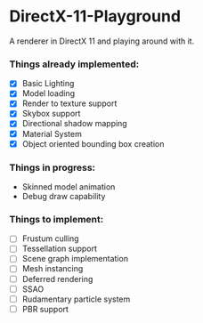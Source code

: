 # DirectX-11-Playground
A renderer in DirectX 11 and playing around with it.

### Things already implemented:
- [X] Basic Lighting
- [X] Model loading
- [X] Render to texture support
- [X] Skybox support
- [X] Directional shadow mapping
- [X] Material System
- [X] Object oriented bounding box creation

### Things in progress:
- Skinned model animation
- Debug draw capability

### Things to implement:
- [ ] Frustum culling
- [ ] Tessellation support
- [ ] Scene graph implementation
- [ ] Mesh instancing
- [ ] Deferred rendering
- [ ] SSAO
- [ ] Rudamentary particle system
- [ ] PBR support

